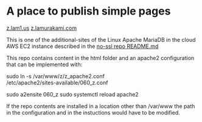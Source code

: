 # A place to publish simple pages

[z.lam1.us](http://z.lam1.us/)
[z.lamurakami.com](http://z.lamurakami.com/)

This is one of the additional-sites of the Linux Apache MariaDB in the cloud
AWS EC2 instance described in the
[no-ssl repo README.md](https://github.com/LAMurakami/no-ssl#readme)

This repo contains content in the html folder and an apache2 configuration
that can be implemented with:

 sudo ln -s /var/www/z/z_apache2.conf \
 /etc/apache2/sites-available/060_z.conf

 sudo a2ensite 060_z
 sudo systemctl reload apache2

If the repo contents are installed in a location other than /var/www
the path in the configuration and in the instuctions would have to be modified.

